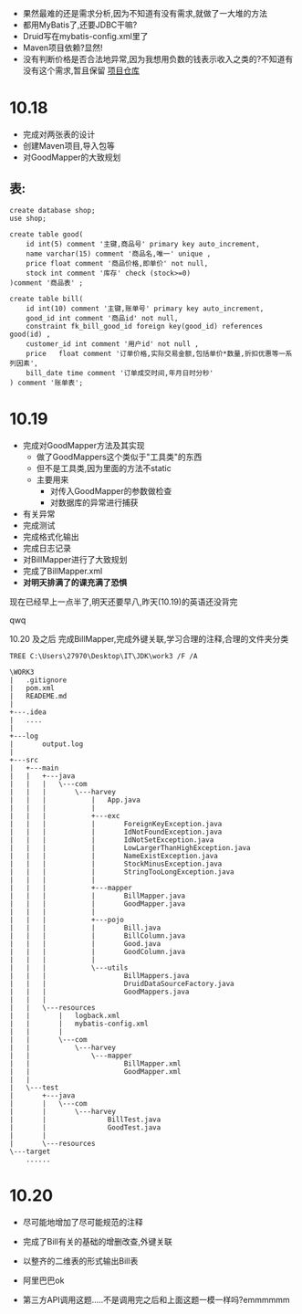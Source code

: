 - 果然最难的还是需求分析,因为不知道有没有需求,就做了一大堆的方法
- 都用MyBatis了,还要JDBC干嘛?
- Druid写在mybatis-config.xml里了
- Maven项目依赖?显然!
- 没有判断价格是否合法地异常,因为我想用负数的钱表示收入之类的?不知道有没有这个需求,暂且保留
[项目仓库](https://github.com/2023fzu/work3)

# 10.18 

- 完成对两张表的设计
- 创建Maven项目,导入包等
- 对GoodMapper的大致规划

## 表:

```mysql
create database shop;
use shop;

```

```mysql
create table good(
    id int(5) comment '主键,商品号' primary key auto_increment,
    name varchar(15) comment '商品名,唯一' unique ,
    price float comment '商品价格,即单价' not null,
    stock int comment '库存' check (stock>=0)
)comment '商品表' ;
```


```mysql
create table bill(
    id int(10) comment '主键,账单号' primary key auto_increment,
    good_id int comment '商品id' not null,
    constraint fk_bill_good_id foreign key(good_id) references good(id) ,
    customer_id int comment '用户id' not null ,
    price   float comment '订单价格,实际交易金额,包括单价*数量,折扣优惠等一系列因素',
    bill_date time comment '订单成交时间,年月日时分秒'
) comment '账单表';
```

# 10.19 

- 完成对GoodMapper方法及其实现
    - 做了GoodMappers这个类似于"工具类"的东西
    - 但不是工具类,因为里面的方法不static
    - 主要用来
        - 对传入GoodMapper的参数做检查
        - 对数据库的异常进行捕获
- 有关异常
- 完成测试
- 完成格式化输出
- 完成日志记录
- 对BillMapper进行了大致规划
- 完成了BillMapper.xml
- **对明天排满了的课充满了恐惧**

现在已经早上一点半了,明天还要早八,昨天(10.19)的英语还没背完

qwq



10.20 及之后 完成BillMapper,完成外键关联,学习合理的注释,合理的文件夹分类

```Dos
TREE C:\Users\27970\Desktop\IT\JDK\work3 /F /A
```





```DOS
\WORK3
|   .gitignore
|   pom.xml
|   READEME.md
|
+---.idea
|   ....
|
+---log
|       output.log
|
+---src
|   +---main
|   |   +---java
|   |   |   \---com
|   |   |       \---harvey
|   |   |           |   App.java
|   |   |           |
|   |   |           +---exc
|   |   |           |       ForeignKeyException.java
|   |   |           |       IdNotFoundException.java
|   |   |           |       IdNotSetException.java
|   |   |           |       LowLargerThanHighException.java
|   |   |           |       NameExistException.java
|   |   |           |       StockMinusException.java
|   |   |           |       StringTooLongException.java
|   |   |           |
|   |   |           +---mapper
|   |   |           |       BillMapper.java
|   |   |           |       GoodMapper.java
|   |   |           |
|   |   |           +---pojo
|   |   |           |       Bill.java
|   |   |           |       BillColumn.java
|   |   |           |       Good.java
|   |   |           |       GoodColumn.java
|   |   |           |
|   |   |           \---utils
|   |   |                   BillMappers.java
|   |   |                   DruidDataSourceFactory.java
|   |   |                   GoodMappers.java
|   |   |
|   |   \---resources
|   |       |   logback.xml
|   |       |   mybatis-config.xml
|   |       |
|   |       \---com
|   |           \---harvey
|   |               \---mapper
|   |                       BillMapper.xml
|   |                       GoodMapper.xml
|   |
|   \---test
|       +---java
|       |   \---com
|       |       \---harvey
|       |               BillTest.java
|       |               GoodTest.java
|       |
|       \---resources
\---target
    ......

```


# 10.20
- 尽可能地增加了尽可能规范的注释
- 完成了Bill有关的基础的增删改查,外键关联
- 以整齐的二维表的形式输出Bill表
- 阿里巴巴ok

- 第三方API调用这题.....不是调用完之后和上面这题一模一样吗?emmmmmm